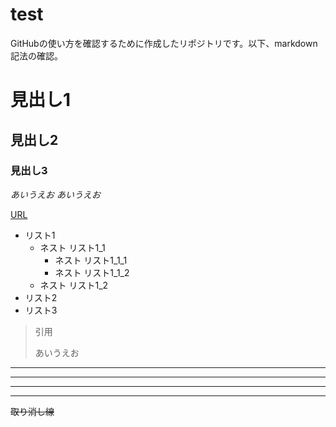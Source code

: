 # test
GitHubの使い方を確認するために作成したリポジトリです。以下、markdown記法の確認。

# 見出し1
## 見出し2
### 見出し3

*あいうえお*
_あいうえお_

[URL](https://github.com/taro0884)

- リスト1
    - ネスト リスト1_1
        - ネスト リスト1_1_1
        - ネスト リスト1_1_2
    - ネスト リスト1_2
- リスト2
- リスト3

> 引用
>
> あいうえお

***

___

---

*    *    *


~~取り消し線~~
